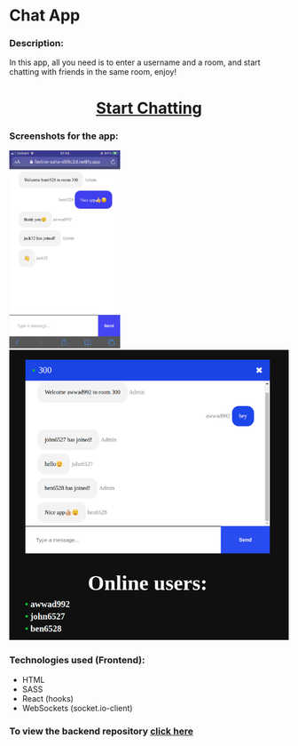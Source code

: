 <h1><b>Chat App</b></h1>

<h3><b>Description:</b></h3>
<p>
    In this app, all you need is to enter a username and a room, and start chatting with friends in the same room, enjoy!
  </p>
<h1 align="center"><a href="https://festive-saha-d99c2d.netlify.app/">Start Chatting</a></h1>
<h3><b>Screenshots for the app:</b></h3>
    <img  width="200" src="https://github.com/muhammadawwad9/chat-app-frontend/blob/main/public/images/screenshot2.JPG"/>
    <img src="https://github.com/muhammadawwad9/chat-app-frontend/blob/main/public/images/screenshot1.png"/>

  
  <h3><b>Technologies used (Frontend):</b></h3>
  
  * HTML
  * SASS
  * React (hooks)
  * WebSockets (socket.io-client)


<h3><b>To view the backend repository </b><a href="https://github.com/muhammadawwad9/chat-app-backend">click here</a></h3>
